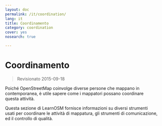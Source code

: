 ```yaml
---
layout: doc
permalink: /it/coordination/
lang: it
title: Coordinamento
category: coordination
cover: yes
nosearch: true

---
```


Coordinamento
============

> Revisionato 2015-09-18

Poiché OpenStreetMap coinvolge diverse persone che mappano in contemporanea, è utile sapere come i mappatori possano coordinare questa attività.

Questa sezione di LearnOSM fornisce informazioni su diversi strumenti usati per coordinare le attività di mappatura, gli strumenti di comunicazione, ed il controllo di qualità.